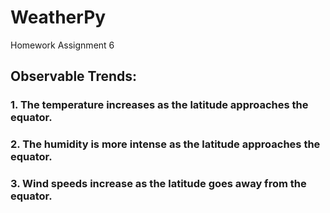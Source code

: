 # WeatherPy
Homework Assignment 6


## Observable Trends:
### 1.	The temperature increases as the latitude approaches the equator.
### 2.	The humidity is more intense as the latitude approaches the equator.
### 3.	Wind speeds increase as the latitude goes away from the equator.

